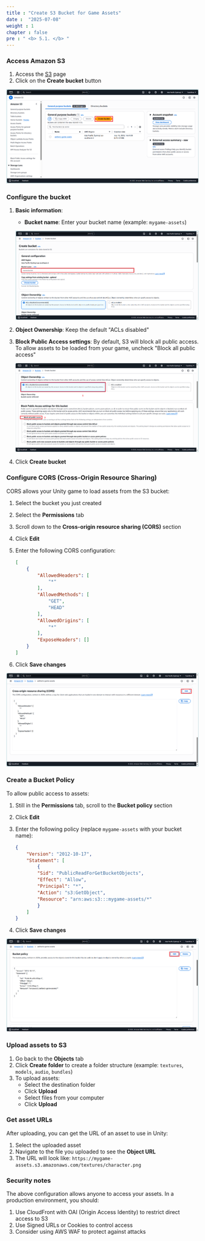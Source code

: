 ```yaml
---
title : "Create S3 Bucket for Game Assets"
date :  "2025-07-08" 
weight : 1 
chapter : false
pre : " <b> 5.1. </b> "
---
```


### Access Amazon S3

1. Access the [S3](https://ap-southeast-2.console.aws.amazon.com/s3/home?region=ap-southeast-2#) page
2. Click on the **Create bucket** button

![S3Console](/images/4.s3/s3-console.png)

### Configure the bucket

1. **Basic information**:
   - **Bucket name**: Enter your bucket name (example: `mygame-assets`)

   ![S3Name](/images/4.s3/s3-name.png)

2. **Object Ownership**: Keep the default "ACLs disabled"

3. **Block Public Access settings**: By default, S3 will block all public access. To allow assets to be loaded from your game, uncheck "Block all public access"

   ![S3Public](/images/4.s3/s3-public.png)

4. Click **Create bucket**

### Configure CORS (Cross-Origin Resource Sharing)

CORS allows your Unity game to load assets from the S3 bucket:

1. Select the bucket you just created
2. Select the **Permissions** tab
3. Scroll down to the **Cross-origin resource sharing (CORS)** section
4. Click **Edit**
5. Enter the following CORS configuration:

    ```json
    [
        {
            "AllowedHeaders": [
                "*"
            ],
            "AllowedMethods": [
                "GET",
                "HEAD"
            ],
            "AllowedOrigins": [
                "*"
            ],
            "ExposeHeaders": []
        }
    ]
    ```

6. Click **Save changes**

![S3CORS](/images/4.s3/s3-cors.png)

### Create a Bucket Policy

To allow public access to assets:

1. Still in the **Permissions** tab, scroll to the **Bucket policy** section
2. Click **Edit**
3. Enter the following policy (replace `mygame-assets` with your bucket name):

    ```json
    {
        "Version": "2012-10-17",
        "Statement": [
            {
            "Sid": "PublicReadForGetBucketObjects",
            "Effect": "Allow",
            "Principal": "*",
            "Action": "s3:GetObject",
            "Resource": "arn:aws:s3:::mygame-assets/*"
            }
        ]
    }
    ```

4. Click **Save changes**

![S3Policy](/images/4.s3/s3-policy.png)

### Upload assets to S3

1. Go back to the **Objects** tab
2. Click **Create folder** to create a folder structure (example: `textures`, `models`, `audio`, `bundles`)
3. To upload assets:
   - Select the destination folder
   - Click **Upload**
   - Select files from your computer
   - Click **Upload**

### Get asset URLs

After uploading, you can get the URL of an asset to use in Unity:

1. Select the uploaded asset
2. Navigate to the file you uploaded to see the **Object URL**
3. The URL will look like: `https://mygame-assets.s3.amazonaws.com/textures/character.png`

### Security notes

The above configuration allows anyone to access your assets. In a production environment, you should:

1. Use CloudFront with OAI (Origin Access Identity) to restrict direct access to S3
2. Use Signed URLs or Cookies to control access
3. Consider using AWS WAF to protect against attacks
